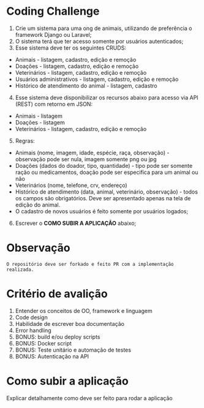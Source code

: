 # Coding Challenge

1. Crie um sistema para uma ong de animais, utilizando de preferência o framework Django ou Laravel;
2. O sistema terá que ter acesso somente por usuários autenticados;
3. Esse sistema deve ter os seguintes CRUDS:
  * Animais - listagem, cadastro, edição e remoção
  * Doações - listagem, cadastro, edição e remoção
  * Veterinários - listagem, cadastro, edição e remoção
  * Usuários administrativos - listagem, cadastro, edição e remoção
  * Histórico de atendimento do animal - listagem, cadastro
4. Esse sistema deve disponibilizar os recursos abaixo para acesso via API (REST) com retorno em JSON:
  * Animais - listagem
  * Doações - listagem
  * Veterinários - listagem, cadastro, edição e remoção
5. Regras:
  * Animais (nome, imagem, idade, espécie, raça, observação) - observação pode ser nula, imagem somente png ou jpg
  * Doações (dados do doador, tipo, quantidade) - tipo pode ser somente ração ou medicamentos, doação pode ser especifica para um animal ou não
  * Veterinários (nome, telefone, crv, endereço)
  * Histórico de atendimento (data, animal, veterinário, observação) - todos os campos são obrigatórios. Deve ser apresentado apenas na tela de edição do animal.
  * O cadastro de novos usuários é feito somente por usuários logados;
6. Escrever o **COMO SUBIR A APLICAÇÃO** abaixo;

# Observação

```
O repositório deve ser forkado e feito PR com a implementação realizada.
```

# Critério de avalição

1. Entender os conceitos de OO, framework e linguagem
2. Code design
3. Habilidade de escrever boa documentação
4. Error handling 
5. BONUS: build e/ou deploy scripts
6. BONUS: Docker script
7. BONUS: Teste unitário e automação de testes
8. BONUS: Autenticação na API

# Como subir a aplicação
Explicar detalhamente como deve ser feito para rodar a aplicação